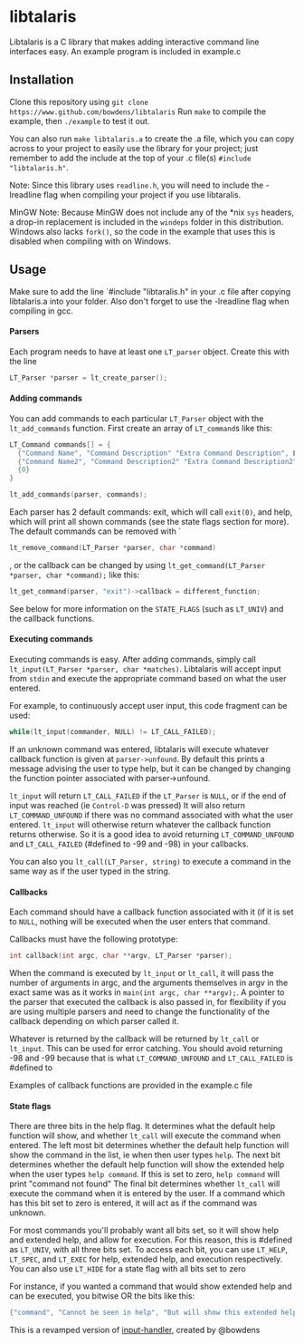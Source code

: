 # libtalaris

Libtalaris is a C library that makes adding interactive command line interfaces easy. An example program is included in example.c

## Installation

Clone this repository using `git clone https://www.github.com/bowdens/libtalaris`
Run `make` to compile the example, then `./example` to test it out.

You can also run `make libtalaris.a` to create the .a file, which you can copy across to your project to easily use the library for your project; just remember to add the include at the top of your .c file(s) `#include "libtalaris.h"`.

Note: Since this library uses `readline.h`, you will need to include the -lreadline flag when compiling your project if you use libtaralis.

MinGW Note: Because MinGW does not include any of the *nix `sys` headers, a drop-in replacement is included in the `windeps` folder in this distribution. Windows also lacks `fork()`, so the code in the example that uses this is disabled when compiling with on Windows.

## Usage

Make sure to add the line `#include "libtaralis.h" in your .c file after copying libtalaris.a into your folder. Also don't forget to use the -lreadline flag when compiling in gcc.

#### Parsers
Each program needs to have at least one `LT_parser` object. Create this with the line 
```c
LT_Parser *parser = lt_create_parser();
```

#### Adding commands
You can add commands to each particular `LT_Parser` object with the `lt_add_commands` function. First create an array of `LT_command`s like this:
```c
LT_Command commands[] = {
  {"Command Name", "Command Description" "Extra Command Description", LT_UNIV, callback_function, NULL},
  {"Command Name2", "Command Description2" "Extra Command Description2", LT_UNIV, callback_function2, NULL},
  {0}
}

lt_add_commands(parser, commands);
```

Each parser has 2 default commands: exit, which will call `exit(0)`, and help, which will print all shown commands (see the state flags section for more).
The default commands can be removed with `
```c
lt_remove_command(LT_Parser *parser, char *command)
```
, or the callback can be changed by using `lt_get_command(LT_Parser *parser, char *command);` like this:
```c
lt_get_command(parser, "exit")->callback = different_function;
```

See below for more information on the `STATE_FLAGS` (such as `LT_UNIV`) and the callback functions.

#### Executing commands

Executing commands is easy. After adding commands, simply call `lt_input(LT_Parser *parser, char *matches)`. 
Libtalaris will accept input from `stdin` and execute the appropriate command based on what the user entered.

For example, to continuously accept user input, this code fragment can be used:
```c
while(lt_input(commander, NULL) != LT_CALL_FAILED);
```
If an unknown command was entered, libtalaris will execute whatever callback function is given at `parser->unfound`. By default this prints a message advising the user to type help, but it can be changed by changing the function pointer associated with parser->unfound.

`lt_input` will return `LT_CALL_FAILED` if the `LT_Parser` is `NULL`, or if the end of input was reached (ie `Control-D` was pressed)
It will also return `LT_COMMAND_UNFOUND` if there was no command associated with what the user entered.
`lt_input` will otherwise return whatever the callback function returns otherwise. So it is a good idea to avoid returning `LT_COMMAND_UNFOUND` and `LT_CALL_FAILED` (#defined to -99 and -98) in your callbacks.

You can also you `lt_call(LT_Parser, string)` to execute a command in the same way as if the user typed in the string.

#### Callbacks
Each command should have a callback function associated with it (if it is set to `NULL`, nothing will be executed when the user enters that command.

Callbacks must have the following prototype:
```c
int callback(int argc, char **argv, LT_Parser *parser);
```

When the command is executed by `lt_input` or `lt_call`, it will pass the number of arguments in argc, and the arguments themselves in argv in the exact same was as it works in `main(int argc, char **argv);`.
A pointer to the parser that executed the callback is also passed in, for flexibility if you are using multiple parsers and need to change the functionality of the callback depending on which parser called it.

Whatever is returned by the callback will be returned by `lt_call` or `lt_input`. This can be used for error catching. You should avoid returning -98 and -99 because that is what `LT_COMMAND_UNFOUND` and `LT_CALL_FAILED` is #defined to

Examples of callback functions are provided in the example.c file

#### State flags
There are three bits in the help flag. It determines what the default help function will show, and whether `lt_call` will execute the command when entered.
The left most bit determines whether the default help function will show the command in the list, ie when then user types `help`.
The next bit determines whether the default help function will show the extended help when the user types `help command`. If this is set to zero, `help command` will print "command not found"
The final bit determines whether `lt_call` will execute the command when it is entered by the user. If a command which has this bit set to zero is entered, it will act as if the command was unknown.

For most commands you'll probably want all bits set, so it will show help and extended help, and allow for execution. For this reason, this is #defined as `LT_UNIV`, with all three bits set.
To access each bit, you can use `LT_HELP`, `LT_SPEC`, and `LT_EXEC` for help, extended help, and execution respectively. You can also use `LT_HIDE` for a state flag with all bits set to zero

For instance, if you wanted a command that would show extended help and can be executed, you bitwise OR the bits like this:
```c
{"command", "Cannot be seen in help", "But will show this extended help if 'help command' is run", LT_SPEC | LT_EXEC, callback, NULL}
```



This is a revamped version of [input-handler](https://www.github.com/bowdens/input-handler), created by @bowdens

